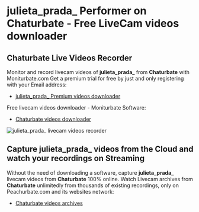 # julieta_prada_ Performer on Chaturbate - Free LiveCam videos downloader

## Chaturbate Live Videos Recorder

Monitor and record livecam videos of **julieta_prada_** from **Chaturbate** with Moniturbate.com
Get a premium trial for free by just and only registering with your Email address:
* [julieta_prada_ Premium videos downloader](https://moniturbate.com/request-demo-licence-key.html)

Free livecam videos downloader - Moniturbate Software:
* [Chaturbate videos downloader](https://moniturbate.com/moniturbate-download-software.html)

![julieta_prada_ livecam videos recorder](https://peachurnet.com/templates/moniturbate-software.png)


## Capture julieta_prada_ videos from the Cloud and watch your recordings on Streaming

Without the need of downloading a software, capture **julieta_prada_** livecam videos from **Chaturbate** 100% online.
Watch Livecam archives from **Chaturbate** unlimitedly from thousands of existing recordings, only on Peachurbate.com and its websites network:
* [Chaturbate videos archives](https://peachurnet.com/)